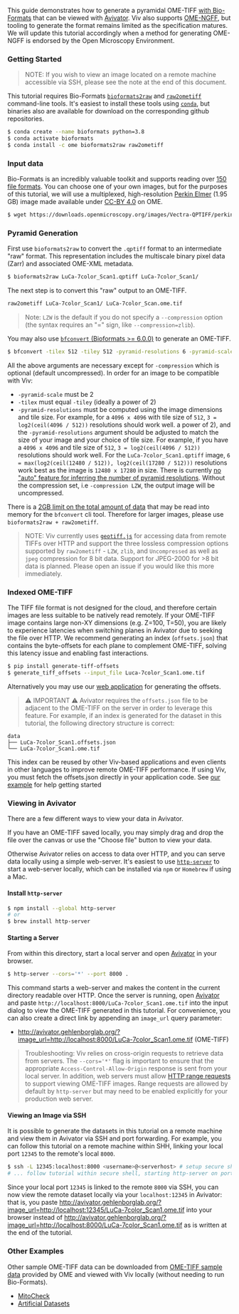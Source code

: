 This guide demonstrates how to generate a pyramidal OME-TIFF [with Bio-Formats](https://www.glencoesoftware.com/blog/2019/12/09/converting-whole-slide-images-to-OME-TIFF.html) that can be viewed with
[Avivator](http://avivator.gehlenborglab.org). Viv also supports [OME-NGFF](https://github.com/ome/ngff), but tooling to generate the format remains limited as the specification matures. We will update this tutorial accordingly when a method for generating OME-NGFF is endorsed by the Open Microscopy Environment.

### Getting Started

> NOTE: If you wish to view an image located on a remote machine accessible via SSH, please see the note at the end of this document.

This tutorial requires Bio-Formats [`bioformats2raw`](https://github.com/glencoesoftware/bioformats2raw) and
[`raw2ometiff`](https://github.com/glencoesoftware/raw2ometiff) command-line tools. It's easiest to install
these tools using [`conda`](https://docs.conda.io/projects/conda/en/latest/user-guide/install/), but
binaries also are available for download on the corresponding github repositories.

```bash
$ conda create --name bioformats python=3.8
$ conda activate bioformats
$ conda install -c ome bioformats2raw raw2ometiff
```

### Input data

Bio-Formats is an incredibly valuable toolkit and supports reading over
[150 file formats](https://docs.openmicroscopy.org/bio-formats/6.5.1/supported-formats.html). You can choose
one of your own images, but for the purposes of this tutorial, we will use a multiplexed, high-resolution
[Perkin Elmer](https://downloads.openmicroscopy.org/images/Vectra-QPTIFF/perkinelmer/) (1.95 GB) image made available
under [CC-BY 4.0](https://creativecommons.org/licenses/by/4.0/) on OME.

```bash
$ wget https://downloads.openmicroscopy.org/images/Vectra-QPTIFF/perkinelmer/PKI_scans/LuCa-7color_Scan1.qptiff
```

### Pyramid Generation

First use `bioformats2raw` to convert the `.qptiff` format to an intermediate "raw" format. This representation includes the multiscale binary pixel data (Zarr) and associated OME-XML metadata.

```bash
$ bioformats2raw LuCa-7color_Scan1.qptiff LuCa-7color_Scan1/
```

The next step is to convert this "raw" output to an OME-TIFF.

```bash
raw2ometiff LuCa-7color_Scan1/ LuCa-7color_Scan.ome.tif
```

> Note: `LZW` is the default if you do not specify a `--compression` option (the syntax requires an "=" sign, like `--compression=zlib`).

You may also use [`bfconvert` (Bioformats >= 6.0.0)](https://docs.openmicroscopy.org/bio-formats/6.4.0/users/comlinetools/conversion.html) to generate an OME-TIFF.

```bash
$ bfconvert -tilex 512 -tiley 512 -pyramid-resolutions 6 -pyramid-scale 2  -compression LZW LuCa-7color_Scan1.qptiff LuCa-7color_Scan1.ome.tif
```

All the above arguments are necessary except for `-compression` which is optional (default uncompressed). In order for an image to be compatible with Viv:

- `-pyramid-scale` must be 2
- `-tilex` must equal `-tiley` (ideally a power of 2)
- `-pyramid-resolutions` must be computed using the image dimensions and tile size. For example, for a `4096 x 4096` with tile size of `512`, `3 = log2(ceil(4096 / 512))` resolutions should work well.
  a power of 2), and the `-pyramid-resolutions` argument should be adjusted to match the size of your image and your choice of tile size.
  For example, if you have a `4096 x 4096` and tile size of `512`, `3 = log2(ceil(4096 / 512))` resolutions should work well.
  For the `LuCa-7color_Scan1.qptiff` image, `6 = max(log2(ceil(12480 / 512)), log2(ceil(17280 / 512)))` resolutions work best as the image is `12480 x 17280` in size.
  There is currently [no "auto" feature for inferring the number of pyramid resolutions](https://github.com/ome/bioformats/issues/3644).
  Without the compression set, i.e `-compression LZW`, the output image will be uncompressed.

There is a [2GB limit on the total amount of data](https://docs.openmicroscopy.org/bio-formats/6.4.0/about/bug-reporting.html#common-issues-to-check) that may be read into memory for the `bfconvert` cli tool.
Therefore for larger images, please use `bioformats2raw + raw2ometiff`.

> NOTE: Viv currently uses [`geotiff.js`](https://geotiffjs.github.io/) for accessing data from remote TIFFs
> over HTTP and support the three lossless compression options supported
> by `raw2ometiff` - `LZW`, `zlib`, and `Uncompressed` as well as `jpeg` compression for 8 bit data. Support
> for JPEG-2000 for >8 bit data is planned. Please open an issue if you would like this more immediately.

### Indexed OME-TIFF

The TIFF file format is not designed for the cloud, and therefore certain images are less suitable to be natively read remotely. If your OME-TIFF image contains large non-XY dimensions (e.g. Z=100, T=50), you are likely to experience latencies when switching planes in Avivator due to seeking the file over HTTP. We recommend generating an index (`offsets.json`) that contains the byte-offsets for each plane to complement OME-TIFF, solving this latency issue and enabling fast interactions.

```bash
$ pip install generate-tiff-offsets
$ generate_tiff_offsets --input_file Luca-7color_Scan1.ome.tif
```

Alternatively you may use our [web application](https://hms-dbmi.github.io/generate-tiff-offsets) for generating the offsets.

> ⚠️ IMPORTANT ⚠️
> Avivator requires the `offsets.json` file to be adjacent to the OME-TIFF on the server in order to leverage this feature. For example, if an index is generated for the dataset in this tutorial, the following directory structure is correct:

```
data
├── LuCa-7color_Scan1.offsets.json
└── LuCa-7color_Scan1.ome.tif
```

This index can be reused by other Viv-based applications and even clients in other languages to improve remote OME-TIFF performance. If using Viv, you must fetch the offsets.json directly in your application code. See [our example](http://viv.gehlenborglab.org/#getting-started) for help getting started

### Viewing in Avivator

There are a few different ways to view your data in Avivator.

If you have an OME-TIFF saved locally, you may simply drag and drop
the file over the canvas or use the "Choose file" button to view your data.

Otherwise Avivator relies on access to data over HTTP, and you can serve data locally using a simple web-server.
It's easiest to use [`http-server`](https://github.com/http-party/http-server#readme) to start a web-server locally, which can be installed via `npm` or `Homebrew` if using a Mac.

#### Install `http-server`

```bash
$ npm install --global http-server
# or
$ brew install http-server
```

#### Starting a Server

From within this directory, start a local server and open [Avivator] in your browser.

```bash
$ http-server --cors='*' --port 8000 .
```

This command starts a web-server and makes the content in the current directory readable over HTTP. Once the server is running,
open [Avivator] and paste `http://localhost:8000/LuCa-7color_Scan1.ome.tif`
into the input dialog to view the OME-TIFF generated in this tutorial. For convenience, you can also create a direct
link by appending an `image_url` query parameter:

- http://avivator.gehlenborglab.org/?image_url=http://localhost:8000/LuCa-7color_Scan1.ome.tif (OME-TIFF)

> Troubleshooting: Viv relies on cross-origin requests to retrieve data from servers. The `--cors='*'` flag is important to ensure
> that the appropriate `Access-Control-Allow-Origin` response is sent from your local server. In addition, web servers must allow
> [HTTP range requests](https://developer.mozilla.org/en-US/docs/Web/HTTP/Range_requests) to support viewing OME-TIFF images.
> Range requests are allowed by default by `http-server` but may need to be enabled explicitly for your production web server.

#### Viewing an Image via SSH

It is possible to generate the datasets in this tutorial on a remote machine and view them in Avivator via SSH and port forwarding.
For example, you can follow this tutorial on a remote machine within SHH, linking your local port `12345` to the remote's local `8000`.

```bash
$ ssh -L 12345:localhost:8000 <username>@<serverhost> # setup secure shell, link ports
# ... follow tutorial within secure shell, starting http-server on port 8000
```

Since your local port `12345` is linked to the remote `8000` via SSH, you can now view the remote dataset locally via your `localhost:12345` in Avivator: that is, you paste http://avivator.gehlenborglab.org/?image_url=http://localhost:12345/LuCa-7color_Scan1.ome.tif into your browser instead of http://avivator.gehlenborglab.org/?image_url=http://localhost:8000/LuCa-7color_Scan1.ome.tif as is written at the end of the tutorial.

### Other Examples

Other sample OME-TIFF data can be downloaded from [OME-TIFF sample data](https://docs.openmicroscopy.org/ome-model/5.6.3/ome-tiff/data.html)
provided by OME and viewed with Viv locally (without needing to run Bio-Formats).

- [MitoCheck](https://docs.openmicroscopy.org/ome-model/5.6.3/ome-tiff/data.html#mitocheck)
- [Artificial Datasets](https://docs.openmicroscopy.org/ome-model/5.6.3/ome-tiff/data.html#artificial-datasets)

[avivator]: http://avivator.gehlenborglab.org
